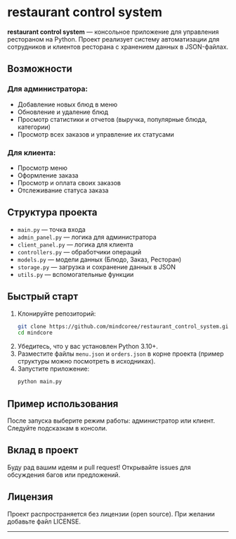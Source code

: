 # restaurant control system

**restaurant control system** — консольное приложение для управления рестораном на Python. Проект реализует систему автоматизации для сотрудников и клиентов ресторана с хранением данных в JSON-файлах.

## Возможности

### Для администратора:
- Добавление новых блюд в меню
- Обновление и удаление блюд
- Просмотр статистики и отчетов (выручка, популярные блюда, категории)
- Просмотр всех заказов и управление их статусами

### Для клиента:
- Просмотр меню
- Оформление заказа
- Просмотр и оплата своих заказов
- Отслеживание статуса заказа

## Структура проекта

- `main.py` — точка входа
- `admin_panel.py` — логика для администратора
- `client_panel.py` — логика для клиента
- `controllers.py` — обработчики операций
- `models.py` — модели данных (Блюдо, Заказ, Ресторан)
- `storage.py` — загрузка и сохранение данных в JSON
- `utils.py` — вспомогательные функции

## Быстрый старт

1. Клонируйте репозиторий:
    ```bash
    git clone https://github.com/mindcoree/restaurant_control_system.git
    cd mindcore
    ```
2. Убедитесь, что у вас установлен Python 3.10+.
3. Разместите файлы `menu.json` и `orders.json` в корне проекта (пример структуры можно посмотреть в исходниках).
4. Запустите приложение:
    ```bash
    python main.py
    ```

## Пример использования

После запуска выберите режим работы: администратор или клиент. Следуйте подсказкам в консоли.

## Вклад в проект

Буду рад вашим идеям и pull request! Открывайте issues для обсуждения багов или предложений.

## Лицензия

Проект распространяется без лицензии (open source). При желании добавьте файл LICENSE.

---

